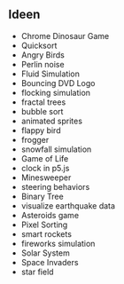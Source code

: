 ## Ideen

* Chrome Dinosaur Game
* Quicksort
* Angry Birds
* Perlin noise
* Fluid Simulation
* Bouncing DVD Logo
* flocking simulation
* fractal trees
* bubble sort
* animated sprites
* flappy bird
* frogger
* snowfall simulation
* Game of Life
* clock in p5.js
* Minesweeper
* steering behaviors
* Binary Tree
* visualize earthquake data
* Asteroids game
* Pixel Sorting
* smart rockets
* fireworks simulation
* Solar System
* Space Invaders
* star field
